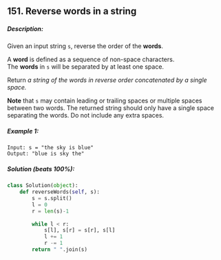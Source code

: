 ## 151. Reverse words in a string

##### Description:
Given an input string `s`, reverse the order of the **words**.

A **word** is defined as a sequence of non-space characters. The **words** in `s` will be separated by at least one space.

Return _a string of the words in reverse order concatenated by a single space._

**Note** that `s` may contain leading or trailing spaces or multiple spaces between two words. The returned string should only have a single space separating the words. Do not include any extra spaces.

##### Example 1:
```
Input: s = "the sky is blue"
Output: "blue is sky the"
```

##### Solution (beats 100%):
```python
class Solution(object):
	def reverseWords(self, s):
		s = s.split()
		l = 0
		r = len(s)-1
		
		while l < r:
			s[l], s[r] = s[r], s[l]
			l += 1
			r -= 1
		return " ".join(s)
```